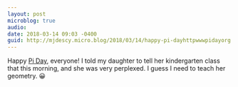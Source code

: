 ```yaml
---
layout: post
microblog: true
audio: 
date: 2018-03-14 09:03 -0400
guid: http://mjdescy.micro.blog/2018/03/14/happy-pi-dayhttpwwwpidayorg.html
---
```

Happy [Pi Day](http://www.piday.org), everyone! I told my daughter to tell her kindergarten class that this morning, and she was very perplexed. I guess I need to teach her geometry. 😀
